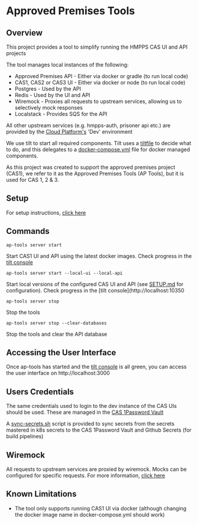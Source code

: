 # Approved Premises Tools

## Overview

This project provides a tool to simplify running the HMPPS CAS UI and API projects

The tool manages local instances of the following:

* Approved Premises API - Either via docker or gradle (to run local code)
* CAS1, CAS2 or CAS3 UI - Either via docker or node (to run local code)
* Postgres - Used by the API
* Redis - Used by the UI and API
* Wiremock - Proxies all requests to upstream services, allowing us to selectively mock responses
* Localstack - Provides SQS for the API

All other upstream services (e.g. hmpps-auth, prisoner api etc.) are provided by the [Cloud Platform's](https://user-guide.cloud-platform.service.justice.gov.uk/) 'Dev' environment

We use tilt to start all required components. Tilt uses a [tiltfile](tilefile) to decide what to do, and this delegates to a [docker-compose.yml](docker-compose.yml) file for docker managed components.

As this project was created to support the approved premises project (CAS1), we refer to it as the Approved Premises Tools (AP Tools), but it is used for CAS 1, 2 & 3.

## Setup

For setup instructions, [click here](SETUP.md)

## Commands

```ap-tools server start```

Start CAS1 UI and API  using the latest docker images. Check progress in the [tilt console](http://localhost:10350)

```ap-tools server start --local-ui --local-api```

Start local versions of the configured CAS UI and API (see [SETUP.md](SETUP.md) for configuration). Check progress in the [tilt console](http://localhost:10350

```ap-tools server stop```

Stop the tools

```ap-tools server stop --clear-databases```

Stop the tools and clear the API database

## Accessing the User Interface

Once ap-tools has started and the [tilt console](http://localhost:10350) is all green, you can access the user interface on http://localhost:3000

## Users Credentials

The same credentials used to login to the dev instance of the CAS UIs should be used. These are managed in the [CAS 1Password Vault](https://dsdmoj.atlassian.net/wiki/spaces/AP/pages/5442470559/CAS+User+Authentication+Authorisation+and+Setup)

A [sync-secrets.sh](bin/sync-secrets.sh) script is provided to sync secrets from the secrets mastered in k8s secrets to the CAS 1Password Vault and Github Secrets (for build pipelines)

## Wiremock

All requests to upstream services are proxied by wiremock. Mocks can be configured for specific requests. For more information, [click here](./wiremock/README.md)

## Known Limitations

* The tool only supports running CAS1 UI via docker (although changing the docker image name in docker-compose.yml should work)
